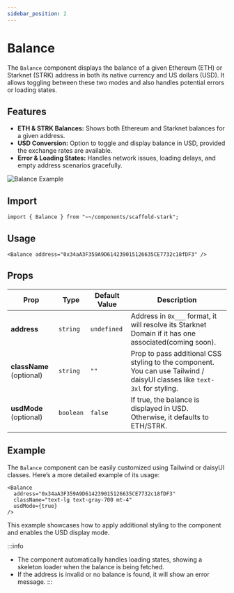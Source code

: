 ```yaml
---
sidebar_position: 2
---
```


# Balance

The `Balance` component displays the balance of a given Ethereum (ETH) or Starknet (STRK) address in both its native currency and US dollars (USD). It allows toggling between these two modes and also handles potential errors or loading states.

## Features

- **ETH & STRK Balances:** Shows both Ethereum and Starknet balances for a given address.
- **USD Conversion:** Option to toggle and display balance in USD, provided the exchange rates are available.
- **Error & Loading States:** Handles network issues, loading delays, and empty address scenarios gracefully.

![Balance Example](/img/Balance.gif)

## Import

```tsx
import { Balance } from "~~/components/scaffold-stark";
```

## Usage

```tsx
<Balance address="0x34aA3F359A9D614239015126635CE7732c18fDF3" />
```

## Props

| Prop                     | Type     | Default Value | Description                                                                                                               |
| ------------------------ | -------- | ------------- | ------------------------------------------------------------------------------------------------------------------------- |
| **address**              | `string` | `undefined`   | Address in `0x___` format, it will resolve its Starknet Domain if it has one associated(coming soon).                     |
| **className** (optional) | `string` | `""`          | Prop to pass additional CSS styling to the component. You can use Tailwind / daisyUI classes like `text-3xl` for styling. |
| **usdMode** (optional) | `boolean` | `false`          | If true, the balance is displayed in USD. Otherwise, it defaults to ETH/STRK. |


## Example

The `Balance` component can be easily customized using Tailwind or daisyUI classes. Here’s a more detailed example of its usage:

```tsx
<Balance
  address="0x34aA3F359A9D614239015126635CE7732c18fDF3"
  className="text-lg text-gray-700 mt-4"
  usdMode={true}
/>
```

This example showcases how to apply additional styling to the component and enables the USD display mode.


:::info
- The component automatically handles loading states, showing a skeleton loader when the balance is being fetched.
- If the address is invalid or no balance is found, it will show an error message.
:::